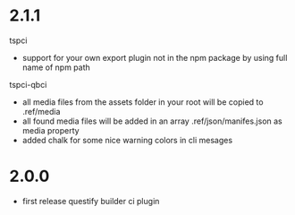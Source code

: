 
# 2.1.1
tspci
- support for your own export plugin not in the npm package by using full name of npm path

tspci-qbci
- all media files from the assets folder in your root will be copied to .ref/media
- all found media files will be added in an array .ref/json/manifes.json as media property
- added chalk for some nice warning colors in cli mesages

# 2.0.0

- first release questify builder ci plugin
